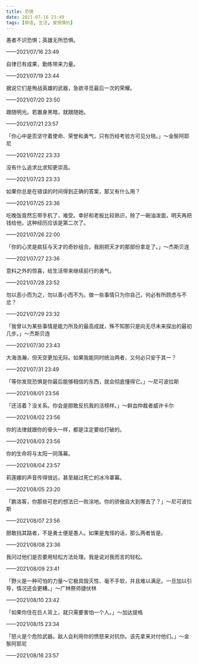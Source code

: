 ```yaml
---
title: 恐惧
date: 2021-07-16 23:49
tags: [碎语, 生活, 爱恨情仇]
---
```


愚者不识恐惧；英雄无所恐惧。

——2021/07/16 23:49

自律已有成果，勤练带来力量。

——2021/07/19 23:44

据说它们是殉战英雄的武器，急欲寻觅最后一次的荣耀。

——2021/07/20 23:50

跟随明光。若置身黑暗，就跟随她。

——2021/07/21 23:57

「你心中是否坚守着使命、荣誉和勇气，只有历经考验方可见分晓。」～金鬃阿耶尼

——2021/07/22 23:33

没有什么追求比求知更崇高。

——2021/07/23 23:33

如果你总是在错误的时间得到正确的答案，那又有什么用？

——2021/07/25 23:36

吃晚饭竟然忘带手机了，难受。幸好和老板比较熟识，赊了一碗油泼面，明天再把钱给他，这种经历应该是第二次了。

——2021/07/26 22:00

「你的心灵是疯狂与天才的奇妙组合。我刚把天才的那部份拿走了。」～杰斯贝连

——2021/07/27 23:36

意料之外的惊喜，给生活带来继续前行的勇气。

——2021/07/28 23:52

勿以恶小而为之，勿以善小而不为。做一些事情只为你自己，何必有所顾虑与不忿？

——2021/07/29 23:32

「我曾以为某些事情是能力所及的最高成就，殊不知那只是向无尽未来探出的最初几步。」～杰斯贝连

——2021/07/30 23:43

大海浩瀚，但天空更加无际。如果我能同时统治两者，又何必只安于其一？

——2021/07/31 23:49

「等你发现恐惧是你最后能够相信的东西，就会彻底懂得它。」～尼可波拉斯

——2021/08/01 23:56

「还活着？没关系。你会是胆敢反抗我的活榜样。」～鲜血仲裁者威许卡尔

——2021/08/02 23:56

你的法律就跟你的骨头一样，都是注定要给打破的。

——2021/08/03 23:56

你的生命将与太阳一同落幕。

——2021/08/04 23:57

莉莲娜的声音传得很远，甚至越过死亡的冰冷罩幕。

——2021/08/05 23:20

「鹏洛客，你那些可悲的想法已一败涂地。你的骄傲自大到哪去了？」～尼可波拉斯

——2021/08/07 23:56

胆敢挡其路者，不是勇士便是愚人。如果是鬼怪的话，那么两者皆是。

——2021/08/08 23:36

我问过他们是否要用轻松方法处理。我是说对我而言的轻松。

——2021/08/09 23:41

「野火是一种可怕的力量～它极具毁灭性、毫不手软，并且难以满足。一旦加以引导，情况还会更糟。」～广林祭师捷伏林

——2021/08/10 23:42

「如果你住在巨人背上，就只需要害怕一个人。」～加达提格

——2021/08/15 23:34

「怒火是个危险武器。敌人会利用你的愤怒来对抗你。该先拿来对付他们。」～金鬃阿耶尼

——2021/08/16 23:57
